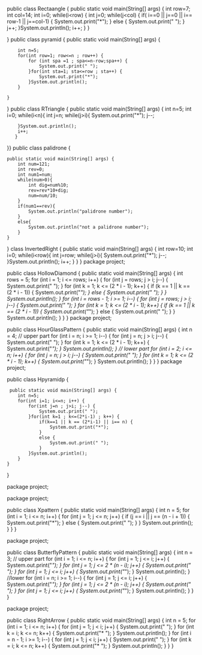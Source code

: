 public class Rectaangle {
 public static void main(String[] args) {
            int row=7;
            int col=14;
            int i=0;
            while(i<row) {
                int j=0;
                while(j<col) {
                    if( i==0 || j==0 || i== row-1 || j==col-1) {
                        System.out.print("*");
                    }
                    else {
                        System.out.print(" ");
                    }
                    j++;
                }System.out.println();
                i++;
            }
        }


}
public class pyramid {
    public static void main(String[] args) {

		int n=5;
		for(int row=1; row<=n ; row++) {
			for (int spa =1 ; spa<=n-row;spa++) {
				System.out.print(" ");
			}for(int sta=1; sta<=row ; sta++) {
				System.out.print("*");
			}System.out.println();
		}

	}

}
public class RTriangle {
    public static void main(String[] args) {
       int n=5;
       int i=0;
       while(i<n){
        int j=n;
        while(j>i){
            System.out.print("*");
            j--;

        }System.out.println();
        i++;
       }

}}
public class palidrone {

    public static void main(String[] args) {
        int num=121;
        int rev=0;
        int num1=num;
        while(num>0){
            int dig=num%10;
            rev=rev*10+dig;
            num=num/10;
        }
        if(num1==rev){
            System.out.println("palidrone number");
        }
        else{
            System.out.println("not a palidrone number");
        }
    }


}
class InvertedRight {
    public static void main(String[] args) {
        int row=10;
        int i=0;
        while(i<row){
            int j=row;
            while(j>i){
                System.out.print("*");
                j--;
            }System.out.println();
            i++;
        }
    }
}
package project;

public class HollowDiamond {
    public static void main(String[] args) {
        int rows = 5;
        for (int i = 1; i <= rows; i++) {
            for (int j = rows; j > i; j--) {
                System.out.print(" ");
            }
            for (int k = 1; k <= (2 * i - 1); k++) {
                if (k == 1 || k == (2 * i - 1)) {
                    System.out.print("*");
                } else {
                    System.out.print(" ");
                }
            }
            System.out.println();
        }
        for (int i = rows - 1; i >= 1; i--) {
            for (int j = rows; j > i; j--) {
                System.out.print(" ");
            }
            for (int k = 1; k <= (2 * i - 1); k++) {
                if (k == 1 || k == (2 * i - 1)) {
                    System.out.print("*");
                } else {
                    System.out.print(" ");
                }
            }
            System.out.println();
        }
    }
}
package project;

public class HourGlassPattern {
    public static void main(String[] args) {
        int n = 4;
        // upper part
        for (int i = n; i >= 1; i--) {
            for (int j = n; j > i; j--) {
                System.out.print(" ");
            }
            for (int k = 1; k <= (2 * i - 1); k++) {
                System.out.print("*");
            }
            System.out.println();
        }
        // lower part
        for (int i = 2; i <= n; i++) {
            for (int j = n; j > i; j--) {
                System.out.print(" ");
            }
            for (int k = 1; k <= (2 * i - 1); k++) {
                System.out.print("*");
            }
            System.out.println();
        }
    }
}
package project;

public class Hpyramidp {

	
	 public static void main(String[] args) {
		int n=5;
		for(int i=1; i<=n; i++) {
			for(int j=n ; j>i; j--) {
				System.out.print(" ");
			}for(int k=1 ; k<=(2*i-1) ; k++) {
				if(k==1 || k == (2*i-1) || i== n) {
					System.out.print("*");
				}
				else {
					System.out.print(" ");
				}
			}System.out.println();
		}
	}
}

package project;

package project;

public class Xpattern {
    public static void main(String[] args) {
        int n = 5;
        for (int i = 1; i <= n; i++) {
            for (int j = 1; j <= n; j++) {
                if (j == i || j == (n - i + 1)) {
                    System.out.print("*");
                } else {
                    System.out.print(" ");
                }
            }
            System.out.println();
        }
    }
}

package project;

public class ButterflyPattern {
    public static void main(String[] args) {
        int n = 3;
        // upper part
        for (int i = 1; i <= n; i++) {
            for (int j = 1; j <= i; j++) {
                System.out.print("*");
            }
            for (int j = 1; j <= 2 * (n - i); j++) {
                System.out.print(" ");
            }
            for (int j = 1; j <= i; j++) {
                System.out.print("*");
            }
            System.out.println();
        }
//lower
        for (int i = n; i >= 1; i--) {
            for (int j = 1; j <= i; j++) {
                System.out.print("*");
            }
            for (int j = 1; j <= 2 * (n - i); j++) {
                System.out.print(" ");
            }
            for (int j = 1; j <= i; j++) {
                System.out.print("*");
            }
            System.out.println();
        }
    }
}

package project;

public class RightArrow {
    public static void main(String[] args) {
        int n = 5;
        for (int i = 1; i <= n; i++) {
            for (int j = 1; j < i; j++) {
                System.out.print(" ");
            }
            for (int k = i; k <= n; k++) {
                System.out.print("* ");
            }
            System.out.println();
        }
        for (int i = n - 1; i >= 1; i--) {
            for (int j = 1; j < i; j++) {
                System.out.print(" ");
            }
            for (int k = i; k <= n; k++) {
                System.out.print("* ");
            }
            System.out.println();
        }
    }
}





